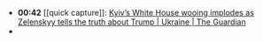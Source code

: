 - **00:42** [[quick capture]]:  [Kyiv’s White House wooing implodes as Zelenskyy tells the truth about Trump | Ukraine | The Guardian](https://www.theguardian.com/world/2025/feb/19/kyivs-white-house-wooing-implodes-as-zelenskyy-tells-the-truth-about-trump)
-